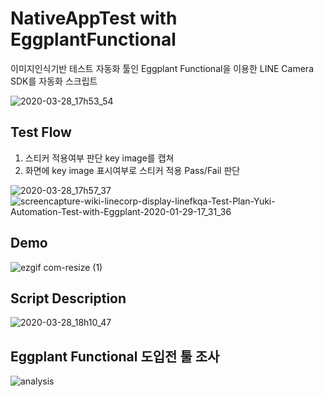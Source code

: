 # NativeAppTest with EggplantFunctional
이미지인식기반 테스트 자동화 툴인 Eggplant Functional을 이용한 LINE Camera SDK를 자동화 스크립트

![2020-03-28_17h53_54](https://user-images.githubusercontent.com/25470405/77819302-23fd1400-711d-11ea-81c6-984f5c66240a.png)

## Test Flow

1. 스티커 적용여부 판단 key image를 캡쳐
2. 화면에 key image 표시여부로 스티커 적용 Pass/Fail 판단

![2020-03-28_17h57_37](https://user-images.githubusercontent.com/25470405/77819363-a554a680-711d-11ea-8516-8184cc053255.png)
![screencapture-wiki-linecorp-display-linefkqa-Test-Plan-Yuki-Automation-Test-with-Eggplant-2020-01-29-17_31_36](https://user-images.githubusercontent.com/25470405/77819703-2b71ec80-7120-11ea-91df-6a9049c5dffb.png)


## Demo
![ezgif com-resize (1)](https://user-images.githubusercontent.com/25470405/77819576-1fd1f600-711f-11ea-879d-9bdb7ab37847.gif)

## Script Description
![2020-03-28_18h10_47](https://user-images.githubusercontent.com/25470405/77819615-82c38d00-711f-11ea-8d4b-b71498b1e6c0.png)


## Eggplant Functional 도입전 툴 조사
![analysis](https://user-images.githubusercontent.com/25470405/77819744-81df2b00-7120-11ea-95af-a1389fad9e39.png)
